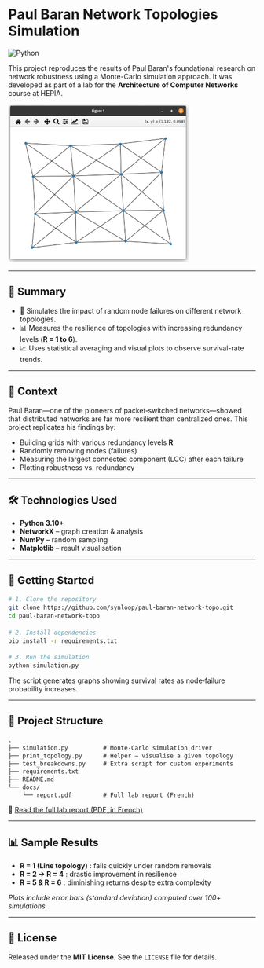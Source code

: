 # Paul Baran Network Topologies Simulation
![Python](https://img.shields.io/badge/python-3.10+-blue)

This project reproduces the results of Paul Baran's foundational research on network robustness using a Monte-Carlo simulation approach. It was developed as part of a lab for the **Architecture of Computer Networks** course at HEPIA.

![Topology sample](docs/graph_result.png)

---

## 📌 Summary
- 🔬 Simulates the impact of random node failures on different network topologies.  
- 📊 Measures the resilience of topologies with increasing redundancy levels (**R = 1 to 6**).  
- 📈 Uses statistical averaging and visual plots to observe survival-rate trends.

---

## 🧠 Context
Paul Baran—one of the pioneers of packet‑switched networks—showed that distributed networks are far more resilient than centralized ones. This project replicates his findings by:

- Building grids with various redundancy levels **R**  
- Randomly removing nodes (failures)  
- Measuring the largest connected component (LCC) after each failure  
- Plotting robustness vs. redundancy  

---

## 🛠 Technologies Used
- **Python 3.10+**  
- **NetworkX** – graph creation & analysis  
- **NumPy** – random sampling  
- **Matplotlib** – result visualisation  

---

## 🚀 Getting Started

```bash
# 1. Clone the repository
git clone https://github.com/synloop/paul-baran-network-topo.git
cd paul-baran-network-topo

# 2. Install dependencies
pip install -r requirements.txt

# 3. Run the simulation
python simulation.py
```

The script generates graphs showing survival rates as node‑failure probability increases.

---

## 📁 Project Structure
```text
.
├── simulation.py          # Monte‑Carlo simulation driver
├── print_topology.py      # Helper – visualise a given topology
├── test_breakdowns.py     # Extra script for custom experiments
├── requirements.txt
├── README.md
└── docs/
    └── report.pdf         # Full lab report (French)
```
📄 [Read the full lab report (PDF, in French)](docs/report.pdf)

---

## 📊 Sample Results
- **R = 1 (Line topology)** : fails quickly under random removals  
- **R = 2 → R = 4** : drastic improvement in resilience  
- **R = 5 & R = 6** : diminishing returns despite extra complexity  

*Plots include error bars (standard deviation) computed over 100+ simulations.*

---

## 📄 License
Released under the **MIT License**. See the `LICENSE` file for details.
